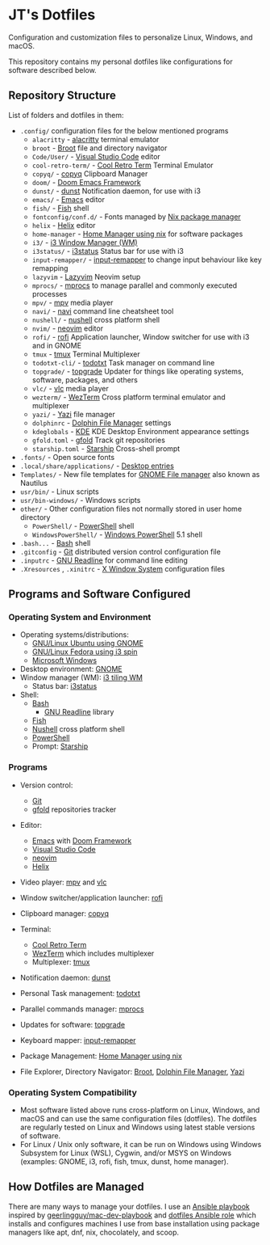 # JT's Dotfiles

Configuration and customization files to personalize Linux, Windows, and macOS.

This repository contains my personal dotfiles like configurations for software
described below.

## Repository Structure

List of folders and dotfiles in them:

- `.config/` configuration files for the below mentioned programs
  - `alacritty` - [alacritty](https://alacritty.org) terminal emulator
  - `broot` - [Broot](https://dystroy.org/broot/) file and directory navigator
  - `Code/User/` - [Visual Studio Code](https://code.visualstudio.com/) editor
  - `cool-retro-term/` -
    [Cool Retro Term](https://github.com/Swordfish90/cool-retro-term) Terminal
    Emulator
  - `copyq/` - [copyq](https://hluk.github.io/CopyQ/) Clipboard Manager
  - `doom/` - [Doom Emacs Framework](https://github.com/doomemacs/doomemacs)
  - `dunst/` - [dunst](https://dunst-project.org/) Notification daemon, for use
    with i3
  - `emacs/` - [Emacs](https://www.gnu.org/software/emacs/) editor
  - `fish/` - [Fish](https://fishshell.com/) shell
  - `fontconfig/conf.d/` - Fonts managed by
    [Nix package manager](https://nixos.org/)
  - `helix` - [Helix](https://helix-editor.com/) editor
  - `home-manager` -
    [Home Manager using nix](https://github.com/nix-community/home-manager) for
    software packages
  - `i3/` - [i3 Window Manager (WM)](https://i3wm.org/)
  - `i3status/` - [i3status](https://i3wm.org/docs/i3status.html) Status bar for
    use with i3
  - `input-remapper/` -
    [input-remapper](https://github.com/sezanzeb/input-remapper) to change input
    behaviour like key remapping
  - `lazyvim` - [Lazyvim](https://www.lazyvim.org/) Neovim setup
  - `mprocs/` - [mprocs](https://github.com/pvolok/mprocs) to manage parallel
    and commonly executed processes
  - `mpv/` - [mpv](https://mpv.io/) media player
  - `navi/` - [navi](https://github.com/denisidoro/navi/) command line
    cheatsheet tool
  - `nushell/` - [nushell](https://www.nushell.sh/) cross platform shell
  - `nvim/` - [neovim](https://neovim.io/) editor
  - `rofi/` - [rofi](https://github.com/davatorium/rofi) Application launcher,
    Window switcher for use with i3 and in GNOME
  - `tmux` - [tmux](https://github.com/tmux/tmux/wiki) Terminal Multiplexer
  - `todotxt-cli/` - [todotxt](https://github.com/todotxt/todo.txt-cli) Task
    manager on command line
  - `topgrade/` - [topgrade](https://github.com/topgrade-rs/topgrade) Updater
    for things like operating systems, software, packages, and others
  - `vlc/` - [vlc](https://www.videolan.org/vlc/) media player
  - `wezterm/` - [WezTerm](https://wezfurlong.org/wezterm/index.html) Cross
    platform terminal emulator and multiplexer
  - `yazi/` - [Yazi](https://yazi-rs.github.io/) file manager
  - `dolphinrc` - [Dolphin File Manager](https://apps.kde.org/dolphin/) settings
  - `kdeglobals` - [KDE](https://kde.org/) KDE Desktop Environment appearance
    settings
  - `gfold.toml` - [gfold](https://github.com/nickgerace/gfold) Track git
    repositories
  - `starship.toml` - [Starship](https://starship.rs/) Cross-shell prompt
- `.fonts/` - Open source fonts
- `.local/share/applications/` -
  [Desktop entries](https://wiki.archlinux.org/title/desktop_entries)
- `Templates/` - New file templates for
  [GNOME File manager](https://wiki.gnome.org/action/show/Apps/Files?action=show&redirect=Apps%2FNautilus)
  also known as Nautilus
- `usr/bin/` - Linux scripts
- `usr/bin-windows/` - Windows scripts
- `other/` - Other configuration files not normally stored in user home
  directory
  - `PowerShell/` -
    [PowerShell](https://learn.microsoft.com/en-us/powershell/scripting/overview?view=powershell)
    shell
  - `WindowsPowerShell/` -
    [Windows PowerShell](https://learn.microsoft.com/en-us/powershell/scripting/windows-powershell/starting-windows-powershell)
    5.1 shell
- `.bash...` - [Bash](https://www.gnu.org/software/bash/) shell
- `.gitconfig` - [Git](https://git-scm.com/) distributed version control
  configuration file
- `.inputrc` -
  [GNU Readline](https://tiswww.cwru.edu/php/chet/readline/rltop.html) for
  command line editing
- `.Xresources` , `.xinitrc` - [X Window System](https://www.x.org/wiki/)
  configuration files

## Programs and Software Configured

### Operating System and Environment

- Operating systems/distributions:
  - [GNU/Linux Ubuntu using GNOME](https://ubuntu.com/desktop)
  - [GNU/Linux Fedora using i3 spin](https://spins.fedoraproject.org/en/i3/)
  - [Microsoft Windows](https://www.microsoft.com/en-ca/windows)
- Desktop environment: [GNOME](https://www.gnome.org/)
- Window manager (WM): [i3 tiling WM](https://i3wm.org/)
  - Status bar: [i3status](https://i3wm.org/docs/i3status.html)
- Shell:
  - [Bash](https://www.gnu.org/software/bash/)
    - [GNU Readline](https://tiswww.cwru.edu/php/chet/readline/rltop.html)
      library
  - [Fish](https://fishshell.com/)
  - [Nushell](https://www.nushell.sh/) cross platform shell
  - [PowerShell](https://learn.microsoft.com/en-us/powershell/scripting/overview?view=powershell)
  - Prompt: [Starship](https://starship.rs/)

### Programs

- Version control:
  - [Git](https://git-scm.com/)
  - [gfold](https://github.com/nickgerace/gfold) repositories tracker
- Editor:
  - [Emacs](https://www.gnu.org/software/emacs/) with
    [Doom Framework](https://github.com/doomemacs/doomemacs)
  - [Visual Studio Code](https://code.visualstudio.com/)
  - [neovim](https://neovim.io/)
  - [Helix](https://helix-editor.com/)
- Video player: [mpv](https://mpv.io/) and [vlc](https://www.videolan.org/vlc/)

- Window switcher/application launcher:
  [rofi](https://github.com/davatorium/rofi)
- Clipboard manager: [copyq](https://hluk.github.io/CopyQ/)
- Terminal:
  - [Cool Retro Term](https://github.com/Swordfish90/cool-retro-term)
  - [WezTerm](https://wezfurlong.org/wezterm/index.html) which includes
    multiplexer
  - Multiplexer: [tmux](https://github.com/tmux/tmux/wiki)
- Notification daemon: [dunst](https://dunst-project.org/)
- Personal Task management: [todotxt](https://github.com/todotxt/todo.txt-cli)
- Parallel commands manager: [mprocs](https://github.com/pvolok/mprocs)
- Updates for software: [topgrade](https://github.com/topgrade-rs/topgrade)
- Keyboard mapper: [input-remapper](https://github.com/sezanzeb/input-remapper)
- Package Management:
  [Home Manager using nix](https://github.com/nix-community/home-manager)
- File Explorer, Directory Navigator: [Broot](https://dystroy.org/broot/),
  [Dolphin File Manager](https://apps.kde.org/dolphin/), [Yazi](https://yazi-rs.github.io/)

### Operating System Compatibility

- Most software listed above runs cross-platform on Linux, Windows, and macOS
  and can use the same configuration files (dotfiles). The dotfiles are
  regularly tested on Linux and Windows using latest stable versions of
  software.
- For Linux / Unix only software, it can be run on Windows using Windows
  Subsystem for Linux (WSL), Cygwin, and/or MSYS on Windows (examples: GNOME,
  i3, rofi, fish, tmux, dunst, home manager).

## How Dotfiles are Managed

There are many ways to manage your dotfiles. I use an
[Ansible playbook](https://github.com/justunsix/dotfiles-playbook) inspired by
[geerlingguy/mac-dev-playbook](https://github.com/geerlingguy/mac-dev-playbook)
and
[dotfiles Ansible role](https://github.com/geerlingguy/ansible-role-dotfiles)
which installs and configures machines I use from base installation using
package managers like apt, dnf, nix, chocolately, and scoop.
